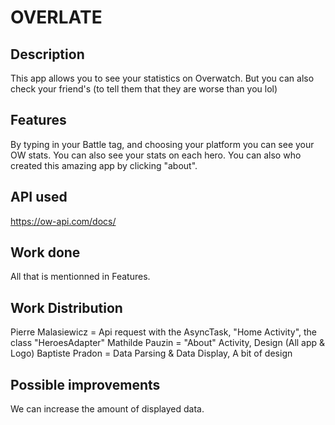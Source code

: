 # OVERLATE

## Description
This app allows you to see your statistics on Overwatch. But you can also check your friend's (to tell them that they are worse than you lol)

## Features
By typing in your Battle tag, and choosing your platform you can see your OW stats.
You can also see your stats on each hero.
You can also who created this amazing app by clicking "about".

## API used
https://ow-api.com/docs/

## Work done
All that is mentionned in Features.

## Work Distribution
Pierre Malasiewicz = Api request with the AsyncTask, "Home Activity", the class "HeroesAdapter"
Mathilde Pauzin = "About" Activity, Design (All app & Logo)
Baptiste Pradon = Data Parsing & Data Display, A bit of design

## Possible improvements
We can increase the amount of displayed data.
